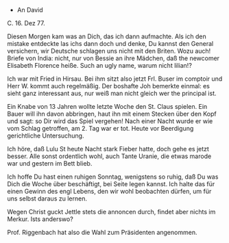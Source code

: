 + An David

 C. 16. Dez 77.

Diesen Morgen kam was an Dich, das ich dann aufmachte. Als ich den mistake entdeckte las ichs dann doch und denke, Du kannst den General versichern, wir Deutsche schlagen uns nicht mit den Briten. Wozu auch! Briefe von India: nicht, nur von Bessie an ihre Mädchen, daß the newcomer Elisabeth Florence heiße. Such an ugly name, warum nicht lilian!?

Ich war mit Fried in Hirsau. Bei ihm sitzt also jetzt Frl. Buser im comptoir und Herr W. kommt auch regelmäßig. Der boshafte Joh bemerkte einmal: es sieht ganz interessant aus, nur weiß man nicht gleich wer the principal ist.

Ein Knabe von 13 Jahren wollte letzte Woche den St. Claus spielen. Ein Bauer will ihn davon abbringen, haut ihn mit einem Stecken über den Kopf und sagt: so Dir wird das Spiel vergehen! Nach einer Nacht wurde er wie vom Schlag getroffen, am 2. Tag war er tot. Heute vor Beerdigung gerichtliche Untersuchung.

Ich höre, daß Lulu St heute Nacht stark Fieber hatte, doch gehe es jetzt besser. Alle sonst ordentlich wohl, auch Tante Uranie, die etwas marode war und gestern im Bett blieb.

Ich hoffe Du hast einen ruhigen Sonntag, wenigstens so ruhig, daß Du was Dich die Woche über beschäftigt, bei Seite legen kannst. Ich halte das für einen Gewinn des engl Lebens, den wir wohl beobachten dürfen, um für uns selbst daraus zu lernen.

Wegen Christ guckt Jettle stets die annoncen durch, findet aber nichts im Merkur. Ists anderswo?

Prof. Riggenbach hat also die Wahl zum Präsidenten angenommen. 